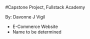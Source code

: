 #Capstone Project, Fullstack Academy 

By: Davonne J Vigil

  - E-Commerce Website
  - Name to be determined
